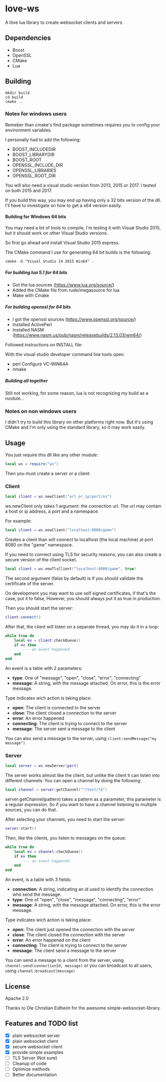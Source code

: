 # love-ws

A löve lua library to create websocket clients and servers.

## Dependencies

- Boost
- OpenSSL
- CMake
- Lua

## Building

```
mkdir build
cd build
cmake ..
```

### Notes for windows users

Remeber than cmake's find package sometimes requires you to config your 
environment variables.

I personally had to add the following:

- BOOST_INCLUDEDIR
- BOOST_LIBRARYDIR
- BOOST_ROOT
- OPENSSL_INCLUDE_DIR
- OPENSSL_LIBRARIES
- OPENSSL_ROOT_DIR

You will also need a visual studio version from 2013, 2015 or 2017.
I tested on both 2015 and 2017.

If you build this way, you may end up having only a 32 bits version of the dll.
I'll have to investigate on how to get a x64 version easily.

#### Building for Windows 64 bits

You may need a bit of tools to compile, I'm testing it with Visual Studio 2015, but it should
work on other Visual Studio versions.

So first go ahead and install Visual Studio 2015 express.

The CMake command I use for generating 64 bit builds is the following:

```
cmake -G "Visual Studio 14 2015 Win64" .
```

##### For building lua 5.1 for 64 bits

- Got the lua sources (https://www.lua.org/source/)
- Added the CMake file from rude/megasource for lua
- Make with Cmake

##### For building openssl for 64 bits

- I got the openssl sources (https://www.openssl.org/source/)
- Installed ActivePerl
- Installed NASM (https://www.nasm.us/pub/nasm/releasebuilds/2.13.03/win64/)

Followed instructions on INSTALL file:

With the visual studio developer command line tools open:

- perl Configure VC-WIN64A
- nmake

##### Building all together

Still not working, for some reason, lua is not recognizing my build
as a module...

### Notes on non windows users

I didn't try to build this library on other platforms right now.
But it's using CMake and I'm only using the standard library, so it may work easily.

## Usage

You just require this dll like any other module:

```lua
local ws = require("ws")
```

Then you must create a server or a client:

### Client

```lua
local client = ws.newClient("url_or_ip:port/ns")
```

ws.newClient only takes 1 argument: the connection url.
The url may contain a host or ip address, a port and a namespace.

For example:

```lua
local client = ws.newClient("localhost:8080/game")
```


Creates a client than will connect to localhost (the local machine) at port 8080 on the "game"
namespace.

If you need to connect using TLS for security reasons,
you can also create a secure version of the client socket.

```lua
local client = ws.newTlsClient("localhost:8080/game", true)
```

The second argument (false by default) is if you should validate
the certificate of the server.

On development you may want to use self signed certificates,
if that's the case, put it to false, However, you should 
always put it as true in production.

Then you should start the server:

```lua
client:connect()
```

After that, the client will listen on a separate thread, you may do it in a loop:

```lua
while true do 
    local ev = client:checkQueue()
    if ev then
        --- an event happened
    end
end

```
An event is a table with 2 parameters:

- **type**: One of "message", "open", "close", "error", "connecting"
- **message**: A string, with the message attached. On error, this is the error message.

Type indicates wich action is taking place:

- **open**: The client is connected to the server
- **close**: The client closed a connection to the server
- **error**: An error happened
- **connecting**: The client is trying to connect to the server
- **message**: The server sent a message to the client

You can also send a message to the server, using `client:sendMessage("my message")`

### Server

```lua
local server = ws.newServer(port)
```

The server works almost like the client, but unlike the client it can listen into different channels:
You can open a channel by doing the following:

```lua
local channel = server:getChannel("^/test/?$")
```

server:getChannel(pattern) takes a pattern as a parameter, this parameter is a regular expression.
So if you want to have a channel listening to multiple sources, you can do that.

After selecting your channels, you need to start the server:

```lua
server:start()
```

Then, like the clients, you listen to messages on the queue:

```lua
while true do 
    local ev = channel:checkQueue()
    if ev then
        --- an event happened
    end
end
```

An event, is a table with 3 fields:

- **connection**: A string, indicating an id used to identify the connection who send the message.
- **type**: One of "open", "close", "message", "connecting", "error"
- **message**: A string, with the message attached. On error, this is the error message.

Type indicates wich action is taking place:

- **open**: The client just opened the connection with the server
- **close**: The client closed the connection with the server
- **error**: An error happened on the client
- **connecting**: The client is trying to connect to the server
- **message**: The client send a message to the server

You can send a message to a client from the server, using `channel:send(connectionId, message)`
or you can broadcast to all users, using `channel:broadcast(message)`

## License

Apache 2.0

Thanks to Ole Christian Eidheim for the awesome simple-websocket-library.

## Features and TODO list

- [x] plain websocket server
- [x] plain websocket client
- [X] secure websocket client
- [X] provide simple examples
- [ ] TLS Server (Not sure)
- [ ] Cleanup of code
- [ ] Optimize methods
- [ ] Better documentation